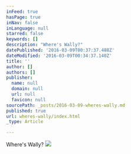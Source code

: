 ```yaml
---
inFeed: true
hasPage: true
inNav: false
inLanguage: null
starred: false
keywords: []
description: "Where's Wally?"
datePublished: '2016-03-09T00:37:37.488Z'
dateModified: '2016-03-09T00:34:37.140Z'
title: ''
author: []
authors: []
publisher:
  name: null
  domain: null
  url: null
  favicon: null
sourcePath: _posts/2016-03-09-wheres-wally.md
published: true
url: wheres-wally/index.html
_type: Article

---
```

Where's Wally?
![](https://the-grid-user-content.s3-us-west-2.amazonaws.com/d9186ff3-b7b6-44b2-b81d-11132c26afe1.jpg)